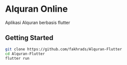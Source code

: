 # Alquran Online

Aplikasi Alquran berbasis flutter

## Getting Started

```sh
git clone https://github.com/fakhrads/Alquran-Flutter
cd Alquran-Flutter
flutter run
```


